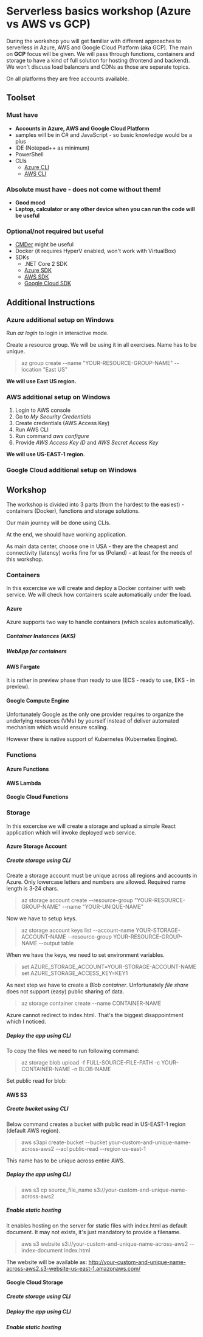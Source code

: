 # Serverless basics workshop (Azure vs AWS vs GCP)

During the workshop you will get familiar with different approaches to serverless in Azure, AWS and Google Cloud Platform (aka GCP). The main on **GCP** focus will be given. We will pass through functions, containers and storage to have a kind of full solution for hosting (frontend and backend). We won't discuss load balancers and CDNs as those are separate topics.

On all platforms they are free accounts available.

## Toolset

### Must have
* **Accounts in Azure, AWS and Google Cloud Platform**
* samples will be in C# and JavaScript - so basic knowledge would be a plus
* IDE (Notepad++ as minimum)
* PowerShell
* CLIs
  * [Azure CLI](https://aka.ms/installazurecliwindows)
  * [AWS CLI](https://aws.amazon.com/cli/)
 
### Absolute must have - does not come without them!  
* **Good mood**
* **Laptop, calculator or any other device when you can run the code will be useful**  

### Optional/not required but useful
* [CMDer](http://cmder.net/) might be useful
* Docker (it requires HyperV enabled, won't work with VirtualBox)
* SDKs
  * .NET Core 2 SDK
  * [Azure SDK](https://azure.microsoft.com/pl-pl/downloads/)
  * [AWS SDK](https://aws.amazon.com/tools/)
  * [Google Cloud SDK](https://cloud.google.com/sdk/)


## Additional Instructions

### Azure additional setup on Windows

Run _az login_ to login in interactive mode.

Create a resource group. We will be using it in all exercises. Name has to be unique.

> az group create --name "YOUR-RESOURCE-GROUP-NAME" --location "East US"

**We will use East US region.**

### AWS additional setup on Windows

1. Login to AWS console
2. Go to _My Security Credentials_
3. Create credentials (AWS Access Key)
4. Run AWS CLI
5. Run command _aws configure_
6. Provide _AWS Access Key ID_ and _AWS Secret Access Key_

**We will use US-EAST-1 region.**

### Google Cloud additional setup on Windows

## Workshop

The workshop is divided into 3 parts (from the hardest to the easiest) - containers (Docker), functions and storage solutions.

Our main journey will be done using CLIs.

At the end, we should have working application.

As main data center, choose one in USA - they are the cheapest and connectivity (latency) works fine for us (Poland) - at least for the needs of this workshop.

### Containers

In this excercise we will create and deploy a Docker container with web service. We will check how containers scale automatically under the load.

#### Azure

Azure supports two way to handle containers (which scales automatically).

##### Container Instances (AKS)

> 

##### WebApp for containers

#### AWS Fargate

It is rather in preview phase than ready to use (ECS - ready to use, EKS - in preview).

#### Google Compute Engine

Unfortunately Google as the only one provider requires to organize the underlying resources (VMs) by yourself instead of deliver automated mechanism which would ensure scaling.

However there is native support of Kubernetes (Kubernetes Engine).

### Functions

#### Azure Functions

#### AWS Lambda

#### Google Cloud Functions


### Storage

In this excercise we will create a storage and upload a simple React application which will invoke deployed web service.

#### Azure Storage Account

##### Create storage using CLI

Create a storage account must be unique across all regions and accounts in Azure. Only lowercase letters and numbers are allowed. Required name length is 3-24 chars.

> az storage account create --resource-group "YOUR-RESOURCE-GROUP-NAME" --name "YOUR-UNIQUE-NAME"

Now we have to setup keys.

> az storage account keys list --account-name YOUR-STORAGE-ACCOUNT-NAME --resource-group YOUR-RESOURCE-GROUP-NAME --output table

When we have the keys, we need to set environment variables.

> set AZURE_STORAGE_ACCOUNT=YOUR-STORAGE-ACCOUNT-NAME
> set AZURE_STORAGE_ACCESS_KEY=KEY1

As next step we have to create a _Blob container_. Unfortunately _file share_ does not support (easy) public sharing of data.

> az storage container create --name CONTAINER-NAME

Azure cannot redirect to index.html. That's the biggest disappointment which I noticed.

##### Deploy the app using CLI

To copy the files we need to run following command:

> az storage blob upload -f FULL-SOURCE-FILE-PATH -c YOUR-CONTAINER-NAME -n BLOB-NAME

Set public read for blob:

> 

#### AWS S3

##### Create bucket using CLI

Below command creates a bucket with public read in US-EAST-1 region (default AWS region).

> aws s3api create-bucket --bucket your-custom-and-unique-name-across-aws2 --acl public-read --region us-east-1

This name has to be unique across entire AWS.

##### Deploy the app using CLI

>  aws s3 cp source_file_name s3://your-custom-and-unique-name-across-aws2

##### Enable static hosting

It enables hosting on the server for static files with index.html as default document. It may not exists, it's just mandatory to provide a filename.

> aws s3 website s3://your-custom-and-unique-name-across-aws2 --index-document index.html

The website will be available as: http://your-custom-and-unique-name-across-aws2.s3-website-us-east-1.amazonaws.com/

#### Google Cloud Storage

##### Create storage using CLI

##### Deploy the app using CLI

##### Enable static hosting